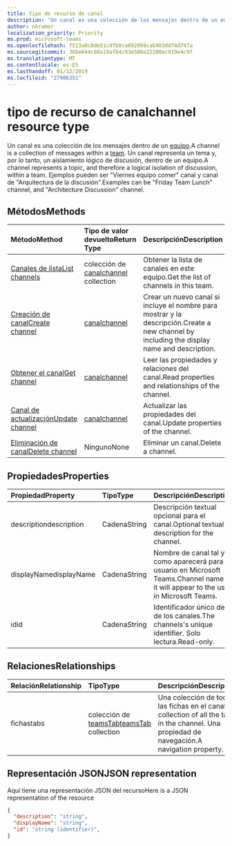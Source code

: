 ```yaml
---
title: tipo de recurso de canal
description: 'Un canal es una colección de los mensajes dentro de un equipo. '
author: nkramer
localization_priority: Priority
ms.prod: microsoft-teams
ms.openlocfilehash: f513a0c8de51cdfb8ca692098cab403dd74d747a
ms.sourcegitcommit: 36be044c89a19af84c93e586e22200ec919e4c9f
ms.translationtype: MT
ms.contentlocale: es-ES
ms.lasthandoff: 01/12/2019
ms.locfileid: "27986351"
---
```

# <a name="channel-resource-type"></a><span data-ttu-id="bcd18-103">tipo de recurso de canal</span><span class="sxs-lookup"><span data-stu-id="bcd18-103">channel resource type</span></span>



<span data-ttu-id="bcd18-104">Un canal es una colección de los mensajes dentro de un [equipo](../resources/team.md).</span><span class="sxs-lookup"><span data-stu-id="bcd18-104">A channel is a collection of messages within a [team](../resources/team.md).</span></span> <span data-ttu-id="bcd18-105">Un canal representa un tema y, por lo tanto, un aislamiento lógico de discusión, dentro de un equipo.</span><span class="sxs-lookup"><span data-stu-id="bcd18-105">A channel represents a topic, and therefore a logical isolation of discussion, within a team.</span></span> <span data-ttu-id="bcd18-106">Ejemplos pueden ser "Viernes equipo comer" canal y canal de "Arquitectura de la discusión".</span><span class="sxs-lookup"><span data-stu-id="bcd18-106">Examples can be "Friday Team Lunch" channel, and "Architecture Discussion" channel.</span></span>


## <a name="methods"></a><span data-ttu-id="bcd18-107">Métodos</span><span class="sxs-lookup"><span data-stu-id="bcd18-107">Methods</span></span>

| <span data-ttu-id="bcd18-108">Método</span><span class="sxs-lookup"><span data-stu-id="bcd18-108">Method</span></span>       | <span data-ttu-id="bcd18-109">Tipo de valor devuelto</span><span class="sxs-lookup"><span data-stu-id="bcd18-109">Return Type</span></span>  |<span data-ttu-id="bcd18-110">Descripción</span><span class="sxs-lookup"><span data-stu-id="bcd18-110">Description</span></span>|
|:---------------|:--------|:----------|
|[<span data-ttu-id="bcd18-111">Canales de lista</span><span class="sxs-lookup"><span data-stu-id="bcd18-111">List channels</span></span>](../api/channel-list.md) | <span data-ttu-id="bcd18-112">colección de [canal](channel.md)</span><span class="sxs-lookup"><span data-stu-id="bcd18-112">[channel](channel.md) collection</span></span> | <span data-ttu-id="bcd18-113">Obtener la lista de canales en este equipo.</span><span class="sxs-lookup"><span data-stu-id="bcd18-113">Get the list of channels in this team.</span></span>|
|[<span data-ttu-id="bcd18-114">Creación de canal</span><span class="sxs-lookup"><span data-stu-id="bcd18-114">Create channel</span></span>](../api/channel-post.md) | [<span data-ttu-id="bcd18-115">canal</span><span class="sxs-lookup"><span data-stu-id="bcd18-115">channel</span></span>](channel.md) | <span data-ttu-id="bcd18-116">Crear un nuevo canal si incluye el nombre para mostrar y la descripción.</span><span class="sxs-lookup"><span data-stu-id="bcd18-116">Create a new channel by including the display name and description.</span></span>|
|[<span data-ttu-id="bcd18-117">Obtener el canal</span><span class="sxs-lookup"><span data-stu-id="bcd18-117">Get channel</span></span>](../api/channel-get.md) | [<span data-ttu-id="bcd18-118">canal</span><span class="sxs-lookup"><span data-stu-id="bcd18-118">channel</span></span>](channel.md) | <span data-ttu-id="bcd18-119">Leer las propiedades y relaciones del canal.</span><span class="sxs-lookup"><span data-stu-id="bcd18-119">Read properties and relationships of the channel.</span></span>|
|[<span data-ttu-id="bcd18-120">Canal de actualización</span><span class="sxs-lookup"><span data-stu-id="bcd18-120">Update channel</span></span>](../api/channel-patch.md) | [<span data-ttu-id="bcd18-121">canal</span><span class="sxs-lookup"><span data-stu-id="bcd18-121">channel</span></span>](channel.md) | <span data-ttu-id="bcd18-122">Actualizar las propiedades del canal.</span><span class="sxs-lookup"><span data-stu-id="bcd18-122">Update properties of the channel.</span></span>|
|[<span data-ttu-id="bcd18-123">Eliminación de canal</span><span class="sxs-lookup"><span data-stu-id="bcd18-123">Delete channel</span></span>](../api/channel-delete.md) | <span data-ttu-id="bcd18-124">Ninguno</span><span class="sxs-lookup"><span data-stu-id="bcd18-124">None</span></span> | <span data-ttu-id="bcd18-125">Eliminar un canal.</span><span class="sxs-lookup"><span data-stu-id="bcd18-125">Delete a channel.</span></span>|

## <a name="properties"></a><span data-ttu-id="bcd18-126">Propiedades</span><span class="sxs-lookup"><span data-stu-id="bcd18-126">Properties</span></span>
| <span data-ttu-id="bcd18-127">Propiedad</span><span class="sxs-lookup"><span data-stu-id="bcd18-127">Property</span></span>     | <span data-ttu-id="bcd18-128">Tipo</span><span class="sxs-lookup"><span data-stu-id="bcd18-128">Type</span></span>   |<span data-ttu-id="bcd18-129">Descripción</span><span class="sxs-lookup"><span data-stu-id="bcd18-129">Description</span></span>|
|:---------------|:--------|:----------|
|<span data-ttu-id="bcd18-130">description</span><span class="sxs-lookup"><span data-stu-id="bcd18-130">description</span></span>|<span data-ttu-id="bcd18-131">Cadena</span><span class="sxs-lookup"><span data-stu-id="bcd18-131">String</span></span>|<span data-ttu-id="bcd18-132">Descripción textual opcional para el canal.</span><span class="sxs-lookup"><span data-stu-id="bcd18-132">Optional textual description for the channel.</span></span>|
|<span data-ttu-id="bcd18-133">displayName</span><span class="sxs-lookup"><span data-stu-id="bcd18-133">displayName</span></span>|<span data-ttu-id="bcd18-134">Cadena</span><span class="sxs-lookup"><span data-stu-id="bcd18-134">String</span></span>|<span data-ttu-id="bcd18-135">Nombre de canal tal y como aparecerá para el usuario en Microsoft Teams.</span><span class="sxs-lookup"><span data-stu-id="bcd18-135">Channel name as it will appear to the user in Microsoft Teams.</span></span>|
|<span data-ttu-id="bcd18-136">id</span><span class="sxs-lookup"><span data-stu-id="bcd18-136">id</span></span>|<span data-ttu-id="bcd18-137">Cadena</span><span class="sxs-lookup"><span data-stu-id="bcd18-137">String</span></span>|<span data-ttu-id="bcd18-138">Identificador único de la de los canales.</span><span class="sxs-lookup"><span data-stu-id="bcd18-138">The channels's unique identifier.</span></span> <span data-ttu-id="bcd18-139">Solo lectura.</span><span class="sxs-lookup"><span data-stu-id="bcd18-139">Read-only.</span></span>|

## <a name="relationships"></a><span data-ttu-id="bcd18-140">Relaciones</span><span class="sxs-lookup"><span data-stu-id="bcd18-140">Relationships</span></span>
| <span data-ttu-id="bcd18-141">Relación</span><span class="sxs-lookup"><span data-stu-id="bcd18-141">Relationship</span></span> | <span data-ttu-id="bcd18-142">Tipo</span><span class="sxs-lookup"><span data-stu-id="bcd18-142">Type</span></span>   |<span data-ttu-id="bcd18-143">Descripción</span><span class="sxs-lookup"><span data-stu-id="bcd18-143">Description</span></span>|
|:---------------|:--------|:----------|
|<span data-ttu-id="bcd18-144">fichas</span><span class="sxs-lookup"><span data-stu-id="bcd18-144">tabs</span></span>|<span data-ttu-id="bcd18-145">colección de [teamsTab](../resources/teamstab.md)</span><span class="sxs-lookup"><span data-stu-id="bcd18-145">[teamsTab](../resources/teamstab.md) collection</span></span>|<span data-ttu-id="bcd18-146">Una colección de todas las fichas en el canal.</span><span class="sxs-lookup"><span data-stu-id="bcd18-146">A collection of all the tabs in the channel.</span></span> <span data-ttu-id="bcd18-147">Una propiedad de navegación.</span><span class="sxs-lookup"><span data-stu-id="bcd18-147">A navigation property.</span></span>|


## <a name="json-representation"></a><span data-ttu-id="bcd18-148">Representación JSON</span><span class="sxs-lookup"><span data-stu-id="bcd18-148">JSON representation</span></span>

<span data-ttu-id="bcd18-149">Aquí tiene una representación JSON del recurso</span><span class="sxs-lookup"><span data-stu-id="bcd18-149">Here is a JSON representation of the resource</span></span>

<!-- {
  "blockType": "resource",
  "optionalProperties": [
    "chatthreads"
  ],
  "keyProperty": "id",
  "@odata.type": "microsoft.graph.channel"
}-->

```json
{
  "description": "string",
  "displayName": "string",
  "id": "string (identifier)",
}

```


<!-- uuid: 8fcb5dbc-d5aa-4681-8e31-b001d5168d79
2015-10-25 14:57:30 UTC -->
<!-- {
  "type": "#page.annotation",
  "description": "channel resource",
  "keywords": "",
  "section": "documentation",
  "tocPath": ""
}-->
